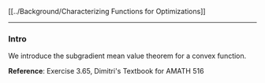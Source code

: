 [[../Background/Characterizing Functions for Optimizations]]

---
### **Intro**

We introduce the subgradient mean value theorem for a convex function. 


**Reference**: Exercise 3.65, Dimitri's Textbook for AMATH 516 